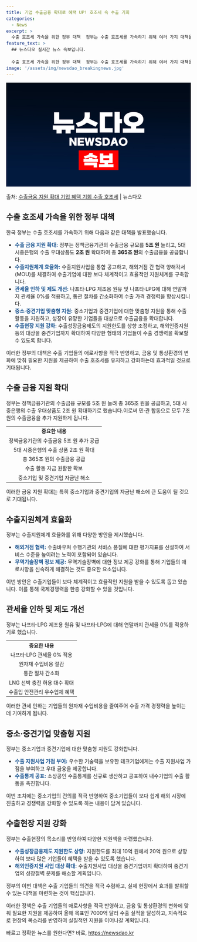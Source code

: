 ```yaml
---
title: 기업 수출금융 확대로 혜택 UP! 호조세 속 수출 기회
categories:
  - News
excerpt: >
  수출 호조세 가속을 위한 정부 대책  정부는 수출 호조세를 가속하기 위해 여러 가지 대책을 발표했습니다. 이…
feature_text: >
  ## 뉴스다오 실시간 뉴스 속보입니다.

  수출 호조세 가속을 위한 정부 대책  정부는 수출 호조세를 가속하기 위해 여러 가지 대책을 발표했습니다. 이…
image: '/assets/img/newsdao_breakingnews.jpg'
---
```


![뉴스다오 속보](/assets/img/newsdao_breakingnews.jpg)

<p>출처: <a href="https://newsdao.kr/4031" rel="dofollow">수출금융 지원 확대 기업 혜택 기회 수출 호조세</a> | 뉴스다오</p>

<h2 data-ke-size="size26">수출 호조세 가속을 위한 정부 대책</h2>
한국 정부는 수출 호조세를 가속하기 위해 다음과 같은 대책을 발표했습니다.

<ul>
    <li><b><span style="color: #1a5490;">수출 금융 지원 확대:</span></b> 정부는 정책금융기관의 수출금융 규모를 <b>5조 원</b> 늘리고, 5대 시중은행의 수출 우대상품도 <b>2조 원</b> 확대하여 총 <b>365조 원</b>의 수출금융을 공급합니다.</li>
    <li><b><span style="color: #1a5490;">수출지원체계 효율화:</span></b> 수출지원사업을 통합 공고하고, 해외거점 간 협력 양해각서(MOU)를 체결하여 수출기업에 대한 보다 체계적이고 효율적인 지원체계를 구축합니다.</li>
    <li><b><span style="color: #1a5490;">관세율 인하 및 제도 개선:</span></b> 나프타·LPG 제조용 원유 및 나프타·LPG에 대해 연말까지 관세율 0%를 적용하고, 통관 절차를 간소화하여 수출 가격 경쟁력을 향상시킵니다.</li>
    <li><b><span style="color: #1a5490;">중소·중견기업 맞춤형 지원:</span></b> 중소기업과 중견기업에 대한 맞춤형 지원을 통해 수출 활동을 지원하고, 성장이 유망한 기업들을 대상으로 수출금융을 확대합니다.</li>
    <li><b><span style="color: #1a5490;">수출현장 지원 강화:</span></b> 수출성장금융제도의 지원한도를 상향 조정하고, 해외인증지원 등의 대상을 중견기업까지 확대하여 다양한 형태의 기업들이 수출 경쟁력을 확보할 수 있도록 합니다.</li>
</ul>

이러한 정부의 대책은 수출 기업들의 애로사항을 적극 반영하고, 금융 및 통상환경의 변화에 맞춰 필요한 지원을 제공하여 수출 호조세를 유지하고 강화하는데 효과적일 것으로 기대됩니다.

<h2 data-ke-size="size26">수출 금융 지원 확대</h2>
정부는 정책금융기관의 수출금융 규모를 5조 원 늘려 총 365조 원을 공급하고, 5대 시중은행의 수출 우대상품도 2조 원 확대하기로 했습니다.이로써 민·관 합동으로 모두 7조 원의 수출금융을 추가 지원하게 됩니다.

<table>
    <tr>
        <td style="text-align: center; height: 17px;"><b>중요한 내용</b></td>
    </tr>
    <tr>
        <td style="text-align: center; height: 17px;">정책금융기관의 수출금융 5조 원 추가 공급</td>
    </tr>
    <tr>
        <td style="text-align: center; height: 17px;">5대 시중은행의 수출 상품 2조 원 확대</td>
    </tr>
    <tr>
        <td style="text-align: center; height: 17px;">총 365조 원의 수출금융 공급</td>
    </tr>
    <tr>
        <td style="text-align: center; height: 17px;">수출 활동 자금 원활한 확보</td>
    </tr>
    <tr>
        <td style="text-align: center; height: 17px;">중소기업 및 중견기업 자금난 해소</td>
    </tr>
</table>

이러한 금융 지원 확대는 특히 중소기업과 중견기업의 자금난 해소에 큰 도움이 될 것으로 기대됩니다.

<h2 data-ke-size="size26">수출지원체계 효율화</h2>
정부는 수출지원체계 효율화를 위해 다양한 방안을 제시했습니다.

<ul>
    <li><b><span style="color: #1a5490;">해외거점 협력:</span></b> 수출바우처 수행기관의 서비스 품질에 대한 평가지표를 신설하여 서비스 수준을 높이려는 노력이 포함되어 있습니다.</li>
    <li><b><span style="color: #1a5490;">무역기술장벽 정보 제공:</span></b> 무역기술장벽에 대한 정보 제공 강화를 통해 기업들의 애로사항을 신속하게 해결하는 것도 중요한 요소입니다.</li>
</ul>

이번 방안은 수출기업들이 보다 체계적이고 효율적인 지원을 받을 수 있도록 돕고 있습니다. 이를 통해 국제경쟁력을 한층 강화할 수 있을 것입니다.

<h2 data-ke-size="size26">관세율 인하 및 제도 개선</h2>
정부는 나프타·LPG 제조용 원유 및 나프타·LPG에 대해 연말까지 관세율 0%를 적용하기로 했습니다.

<table>
    <tr>
        <td style="text-align: center; height: 17px;"><b>중요한 내용</b></td>
    </tr>
    <tr>
        <td style="text-align: center; height: 17px;">나프타·LPG 관세율 0% 적용</td>
    </tr>
    <tr>
        <td style="text-align: center; height: 17px;">원자재 수입비용 절감</td>
    </tr>
    <tr>
        <td style="text-align: center; height: 17px;">통관 절차 간소화</td>
    </tr>
    <tr>
        <td style="text-align: center; height: 17px;">LNG 선박 충전 허용 대수 확대</td>
    </tr>
    <tr>
        <td style="text-align: center; height: 17px;">수출입 안전관리 우수업체 혜택</td>
    </tr>
</table>

이러한 관세 인하는 기업들의 원자재 수입비용을 줄여주어 수출 가격 경쟁력을 높이는 데 기여하게 됩니다.

<h2 data-ke-size="size26">중소·중견기업 맞춤형 지원</h2>
정부는 중소기업과 중견기업에 대한 맞춤형 지원도 강화합니다.

<ul>
    <li><b><span style="color: #1a5490;">수출 지원사업 가점 부여:</span></b> 우수한 기술력을 보유한 테크기업에게는 수출 지원사업 가점을 부여하고 우대 금융을 제공합니다.</li>
    <li><b><span style="color: #1a5490;">수출통계 공표:</span></b> 소상공인 수출통계를 신규로 생산하고 공표하여 내수기업의 수출 활동을 촉진합니다.</li>
</ul>

이번 조치에는 중소기업의 건의를 적극 반영하여 중소기업들이 보다 쉽게 해외 시장에 진출하고 경쟁력을 강화할 수 있도록 하는 내용이 담겨 있습니다.

<h2 data-ke-size="size26">수출현장 지원 강화</h2>
정부는 수출현장의 목소리를 반영하여 다양한 지원책을 마련했습니다.

<ul>
    <li><b><span style="color: #1a5490;">수출성장금융제도 지원한도 상향:</span></b> 지원한도를 최대 10억 원에서 20억 원으로 상향하여 보다 많은 기업들이 혜택을 받을 수 있도록 했습니다.</li>
    <li><b><span style="color: #1a5490;">해외인증지원 사업 대상 확대:</span></b> 수출지원사업 대상을 중견기업까지 확대하여 중견기업의 성장절벽 문제를 해소할 계획입니다.</li>
</ul>

정부의 이번 대책은 수출 기업들의 의견을 적극 수렴하고, 실제 현장에서 효과를 발휘할 수 있는 대책을 마련하는 것이 핵심입니다.

이러한 정책은 수출 기업들의 애로사항을 적극 반영하고, 금융 및 통상환경의 변화에 맞춰 필요한 지원을 제공하여 올해 목표인 7000억 달러 수출 실적을 달성하고, 지속적으로 현장의 목소리를 반영하여 실질적인 지원을 이어나갈 계획입니다. 

빠르고 정확한 뉴스를 원한다면? 바로, <a href="https://newsdao.kr" rel="dofollow">https://newsdao.kr</a>


